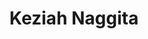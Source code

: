 ---
name: Keziah Naggita
title: Keziah Naggita
description: Discrimination in Algorithmic Decision-making
group: Working Groups
task: Discrimination in Algorithmic Decision-making
time: 
link: 
image: "/assets/organization/past_leadership/keziah_naggita.jpg"
---